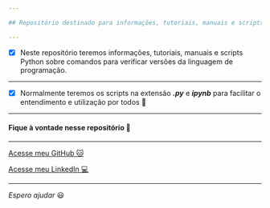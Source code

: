```yaml
---

## Repositório destinado para informações, tutoriais, manuais e scripts Python sobre comandos para verificar versões da linguagem de programação.

---
```


- [x] Neste repositório teremos informações, tutoriais, manuais e scripts Python sobre comandos para verificar versões da linguagem de programação.

---

- [x] Normalmente teremos os scripts na extensão _**.py**_ e _**ipynb**_ para facilitar o entendimento e utilização por todos :vulcan_salute:

---

#### Fique à vontade nesse repositório :vulcan_salute:

---

[Acesse meu GitHub :cat:](https://github.com/Phelipe-Sempreboni)

[Acesse meu LinkedIn :computer:](https://www.linkedin.com/in/luiz-phelipe-utiama-sempreboni-319902169/)

---

_Espero ajudar_ :smiley:
